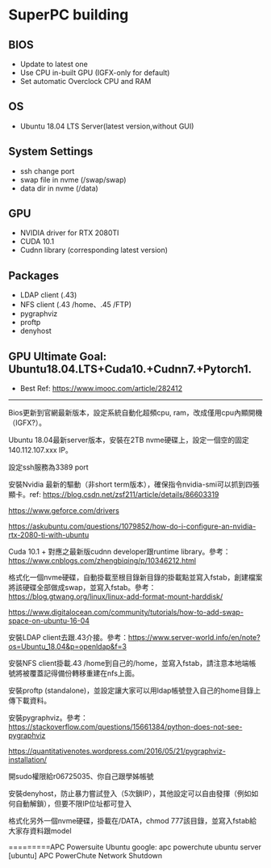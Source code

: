# SuperPC building
## BIOS
* Update to latest one
* Use CPU in-built GPU (IGFX-only for default)
* Set automatic Overclock CPU and RAM

## OS
* Ubuntu 18.04 LTS Server(latest version,without GUI)

## System Settings
* ssh change port
* swap file in nvme (/swap/swap)
* data dir in nvme (/data)

## GPU
* NVIDIA driver for RTX 2080TI
* CUDA 10.1
* Cudnn library (corresponding latest version)

## Packages
* LDAP client (.43)
* NFS client (.43 /home、.45 /FTP)
* pygraphviz
* proftp
* denyhost

## GPU Ultimate Goal: Ubuntu18.04.LTS+Cuda10.+Cudnn7.+Pytorch1.
* Best Ref: https://www.imooc.com/article/282412

***

Bios更新到官網最新版本，設定系統自動化超頻cpu, ram，改成僅用cpu內顯開機（IGFX?）。

Ubuntu 18.04最新server版本，安裝在2TB nvme硬碟上，設定一個空的固定140.112.107.xxx IP。

設定ssh服務為3389 port

安裝Nvidia 最新的驅動（非short term版本），確保指令nvidia-smi可以抓到四張顯卡。ref: https://blog.csdn.net/zsf211/article/details/86603319

https://www.geforce.com/drivers

https://askubuntu.com/questions/1079852/how-do-i-configure-an-nvidia-rtx-2080-ti-with-ubuntu

Cuda 10.1 + 對應之最新版cudnn developer跟runtime library。參考：https://www.cnblogs.com/zhengbiqing/p/10346212.html

格式化一個nvme硬碟，自動掛載至根目錄新目錄的掛載點並寫入fstab，創建檔案將該硬碟全部做成swap，並寫入fstab。參考：
https://blog.gtwang.org/linux/linux-add-format-mount-harddisk/

https://www.digitalocean.com/community/tutorials/how-to-add-swap-space-on-ubuntu-16-04

安裝LDAP client去跟.43介接。參考：https://www.server-world.info/en/note?os=Ubuntu_18.04&p=openldap&f=3

安裝NFS client掛載.43 /home到自己的/home，並寫入fstab，請注意本地端帳號將被覆蓋記得備份轉移重建在nfs上面。

安裝proftp (standalone)，並設定讓大家可以用ldap帳號登入自己的home目錄上傳下載資料。

安裝pygraphviz。參考：https://stackoverflow.com/questions/15661384/python-does-not-see-pygraphviz

https://quantitativenotes.wordpress.com/2016/05/21/pygraphviz-installation/

開sudo權限給r06725035、你自己跟學姊帳號

安裝denyhost，防止暴力嘗試登入（5次鎖IP），其他設定可以自由發揮（例如如何自動解鎖），但要不限IP位址都可登入

格式化另外一個nvme硬碟，掛載在/DATA，chmod 777該目錄，並寫入fstab給大家存資料跟model


=========APC Powersuite Ubuntu
google: apc powerchute ubuntu server
[ubuntu] APC PowerChute Network Shutdown


